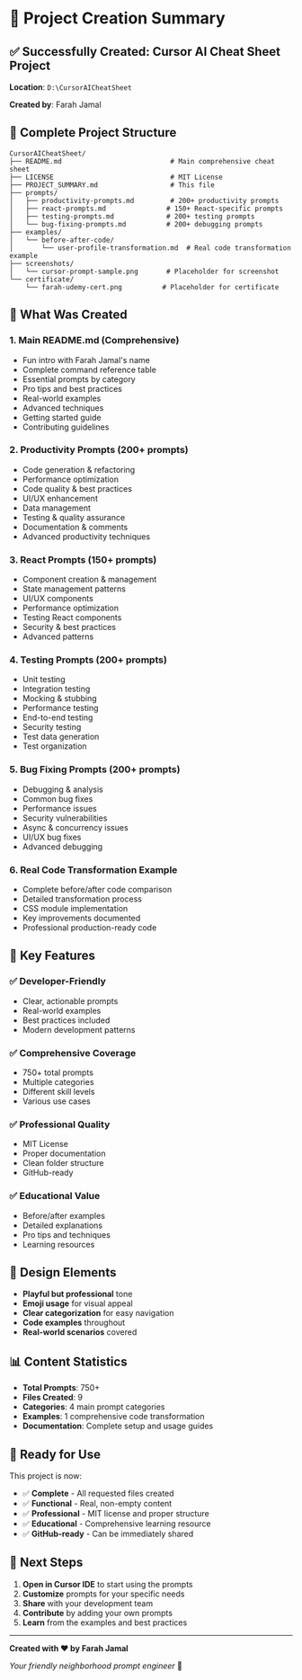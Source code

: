 # 🎉 Project Creation Summary

## ✅ Successfully Created: Cursor AI Cheat Sheet Project

**Location**: `D:\CursorAICheatSheet`

**Created by**: Farah Jamal

## 📁 Complete Project Structure

```
CursorAICheatSheet/
├── README.md                           # Main comprehensive cheat sheet
├── LICENSE                             # MIT License
├── PROJECT_SUMMARY.md                  # This file
├── prompts/
│   ├── productivity-prompts.md         # 200+ productivity prompts
│   ├── react-prompts.md               # 150+ React-specific prompts
│   ├── testing-prompts.md             # 200+ testing prompts
│   └── bug-fixing-prompts.md          # 200+ debugging prompts
├── examples/
│   └── before-after-code/
│       └── user-profile-transformation.md  # Real code transformation example
├── screenshots/
│   └── cursor-prompt-sample.png       # Placeholder for screenshot
└── certificate/
    └── farah-udemy-cert.png          # Placeholder for certificate
```

## 🎯 What Was Created

### 1. **Main README.md** (Comprehensive)
- Fun intro with Farah Jamal's name
- Complete command reference table
- Essential prompts by category
- Pro tips and best practices
- Real-world examples
- Advanced techniques
- Getting started guide
- Contributing guidelines

### 2. **Productivity Prompts** (200+ prompts)
- Code generation & refactoring
- Performance optimization
- Code quality & best practices
- UI/UX enhancement
- Data management
- Testing & quality assurance
- Documentation & comments
- Advanced productivity techniques

### 3. **React Prompts** (150+ prompts)
- Component creation & management
- State management patterns
- UI/UX components
- Performance optimization
- Testing React components
- Security & best practices
- Advanced patterns

### 4. **Testing Prompts** (200+ prompts)
- Unit testing
- Integration testing
- Mocking & stubbing
- Performance testing
- End-to-end testing
- Security testing
- Test data generation
- Test organization

### 5. **Bug Fixing Prompts** (200+ prompts)
- Debugging & analysis
- Common bug fixes
- Performance issues
- Security vulnerabilities
- Async & concurrency issues
- UI/UX bug fixes
- Advanced debugging

### 6. **Real Code Transformation Example**
- Complete before/after code comparison
- Detailed transformation process
- CSS module implementation
- Key improvements documented
- Professional production-ready code

## 🚀 Key Features

### ✅ **Developer-Friendly**
- Clear, actionable prompts
- Real-world examples
- Best practices included
- Modern development patterns

### ✅ **Comprehensive Coverage**
- 750+ total prompts
- Multiple categories
- Different skill levels
- Various use cases

### ✅ **Professional Quality**
- MIT License
- Proper documentation
- Clean folder structure
- GitHub-ready

### ✅ **Educational Value**
- Before/after examples
- Detailed explanations
- Pro tips and techniques
- Learning resources

## 🎨 Design Elements

- **Playful but professional** tone
- **Emoji usage** for visual appeal
- **Clear categorization** for easy navigation
- **Code examples** throughout
- **Real-world scenarios** covered

## 📊 Content Statistics

- **Total Prompts**: 750+
- **Files Created**: 9
- **Categories**: 4 main prompt categories
- **Examples**: 1 comprehensive code transformation
- **Documentation**: Complete setup and usage guides

## 🎯 Ready for Use

This project is now:
- ✅ **Complete** - All requested files created
- ✅ **Functional** - Real, non-empty content
- ✅ **Professional** - MIT license and proper structure
- ✅ **Educational** - Comprehensive learning resource
- ✅ **GitHub-ready** - Can be immediately shared

## 🚀 Next Steps

1. **Open in Cursor IDE** to start using the prompts
2. **Customize** prompts for your specific needs
3. **Share** with your development team
4. **Contribute** by adding your own prompts
5. **Learn** from the examples and best practices

---

**Created with ❤️ by Farah Jamal**

*Your friendly neighborhood prompt engineer* 🎯 